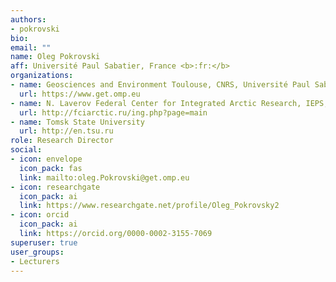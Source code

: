 ```yaml
---
authors:
- pokrovski
bio:
email: ""
name: Oleg Pokrovski
aff: Université Paul Sabatier, France <b>:fr:</b>
organizations:
- name: Geosciences and Environment Toulouse, CNRS, Université Paul Sabatier
  url: https://www.get.omp.eu
- name: N. Laverov Federal Center for Integrated Arctic Research, IEPS, Russian Academy of Sciences
  url: http://fciarctic.ru/ing.php?page=main
- name: Tomsk State University
  url: http://en.tsu.ru
role: Research Director
social:
- icon: envelope
  icon_pack: fas
  link: mailto:oleg.Pokrovski@get.omp.eu
- icon: researchgate
  icon_pack: ai
  link: https://www.researchgate.net/profile/Oleg_Pokrovsky2
- icon: orcid
  icon_pack: ai
  link: https://orcid.org/0000-0002-3155-7069
superuser: true
user_groups:
- Lecturers
---
```


